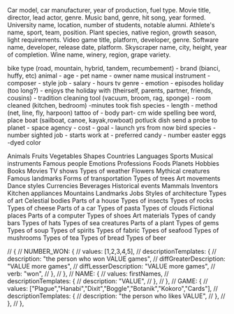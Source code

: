 Car model, car manufacturer, year of production, fuel type.
Movie title, director, lead actor, genre.
Music band, genre, hit song, year formed.
University name, location, number of students, notable alumni.
Athlete's name, sport, team, position.
Plant species, native region, growth season, light requirements.
Video game title, platform, developer, genre.
Software name, developer, release date, platform.
Skyscraper name, city, height, year of completion.
Wine name, winery, region, grape variety.

  bike type (road, mountain, hybrid, tandem, recumbement) - brand (bianci, huffy, etc)
  animal - age - pet name - owner name
  musical instrument - composer - style
  job - salary - hours
  tv genre - emotion - episodes
  holiday (too long?) - enjoys the holiday with (theirself, parents, partner, friends, cousins) - tradition
  cleaning tool (vacuum, broom, rag, sponge) - room cleaned (kitchen, bedroom) -minutes took
  fish species - length - method (net, line, fly, harpoon)
  tattoo of - body part- cm wide
  spelling bee word, place
  boat (sailboat, canoe, kayak,rowboat)
  potluck dish
  send a probe to planet - space agency - cost - goal - launch yrs from now
  bird species - number sighted
  job - starts work at -
  preferred candy - number easter eggs -dyed color

Animals
Fruits
Vegetables
Shapes
Countries
Languages
Sports
Musical instruments
Famous people
Emotions
Professions
Foods
Planets
Hobbies
Books
Movies
TV shows
Types of weather
Flowers
Mythical creatures
Famous landmarks
Forms of transportation
Types of trees
Art movements
Dance styles
Currencies
Beverages
Historical events
Mammals
Inventors
Kitchen appliances
Mountains
Landmarks
Jobs
Styles of architecture
Types of art
Celestial bodies
Parts of a house
Types of insects
Types of rocks
Types of cheese
Parts of a car
Types of pasta
Types of clouds
Fictional places
Parts of a computer
Types of shoes
Art materials
Types of candy bars
Types of hats
Types of sea creatures
Parts of a plant
Types of gems
Types of soup
Types of spirits
Types of fabric
Types of seafood
Types of mushrooms
Types of tea
Types of bread
Types of beer

// {
// NUMBER_WON: {
// values: [1,2,3,4,5],
// descriptionTemplates: {
// description: "the person who won VALUE games",
// diffGreaterDescription: "VALUE more games",
// diffLesserDescription: "VALUE more games",
// verb: "won",
// },
// },
// NAME: {
// values: firstNames,
// descriptionTemplates: {
// description: "VALUE",
// },
// },
// GAME: {
// values: ["Plague","Hanabi","Dixit","Boggle","Botanik","Kokoro","Cards"],
// descriptionTemplates: {
// description: "the person who likes VALUE",
// },
// },
// },
